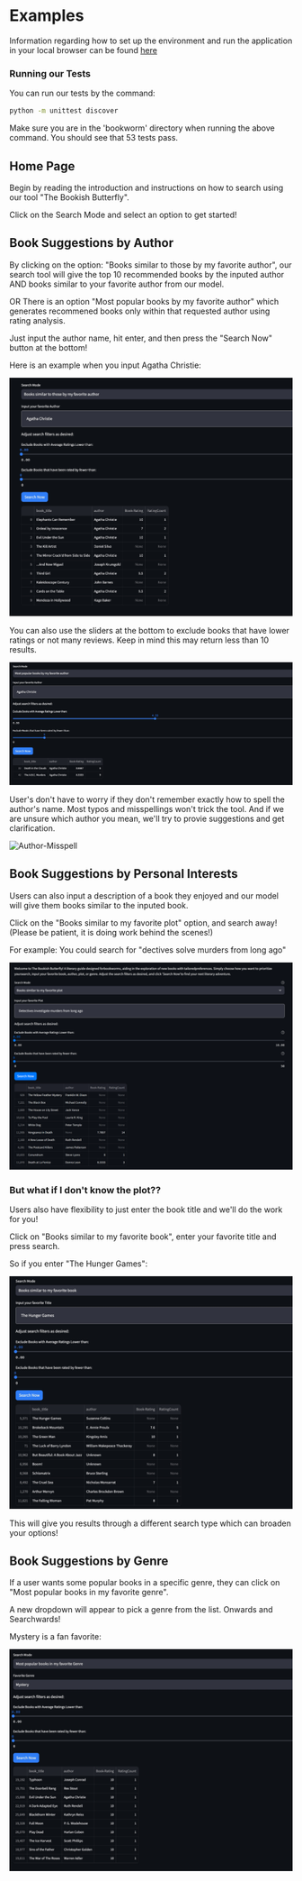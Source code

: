 # Examples

Information regarding how to set up the environment and run the application in your local browser can be found [here](../README.md#Local-Setup-and-Environment)

### Running our Tests

You can run our tests by the command:

```bash
python -m unittest discover
```

Make sure you are in the 'bookworm' directory when running the above command. You should see that 53 tests pass.


## Home Page

Begin by reading the introduction and instructions on how to search using our tool "The Bookish Butterfly".

Click on the Search Mode and select an option to get started!

## Book Suggestions by Author

By clicking on the option: "Books similar to those by my favorite author", our search tool will give the top 10
recommended books by the inputed author AND books similar to your favorite author from our model.

OR There is an option "Most popular books by my favorite author" which generates recommened books only within that
requested author using rating analysis.

Just input the author name, hit enter, and then press the "Search Now" button at the bottom!

Here is an example when you input Agatha Christie:

![Author-1](walkthrough_images/walkthrough_image1.jpg)

You can also use the sliders at the bottom to exclude books that have lower ratings or not many reviews. Keep in mind
this may return less than 10 results. 

![Author-2](walkthrough_images/walkthrough_image2.jpg)

User's don't have to worry if they don't remember exactly how to spell the author's name. Most 
typos and misspellings won't trick the tool.  And if we are unsure which author you mean, we'll 
try to provie suggestions and get clarification. 

![Author-Misspell](walkthrough_images/walkthroughImage7.jpg)

## Book Suggestions by Personal Interests

Users can also input a description of a book they enjoyed and our model will give them books similar to the inputed book.

Click on the "Books similar to my favorite plot" option, and search away!
    (Please be patient, it is doing work behind the scenes!)

For example: You could search for "dectives solve murders from long ago"

![Plot1](walkthrough_images/WalkthroughImage6.png)

### But what if I don't know the plot??

Users also have flexibility to just enter the book title and we'll do the work for you!

Click on "Books similar to my favorite book", enter your favorite title and press search.

So if you enter "The Hunger Games":

![Title1](walkthrough_images/walkthrough_image4.jpg)


This will give you results through a different search type which can broaden your options!


## Book Suggestions by Genre

If a user wants some popular books in a specific genre, they can click on "Most popular books in my favorite genre".

A new dropdown will appear to pick a genre from the list. Onwards and Searchwards!

Mystery is a fan favorite:

![Genre1](walkthrough_images/walkthrough_image5.jpg)





